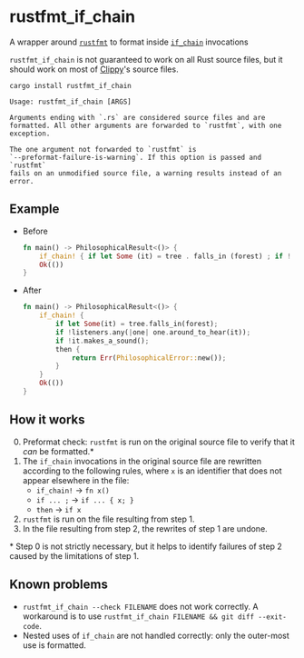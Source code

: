 # rustfmt_if_chain

A wrapper around [`rustfmt`] to format inside [`if_chain`] invocations

`rustfmt_if_chain` is not guaranteed to work on all Rust source files, but it should work on most of [Clippy]'s source files.

```
cargo install rustfmt_if_chain
```

```
Usage: rustfmt_if_chain [ARGS]

Arguments ending with `.rs` are considered source files and are
formatted. All other arguments are forwarded to `rustfmt`, with one
exception.

The one argument not forwarded to `rustfmt` is
`--preformat-failure-is-warning`. If this option is passed and `rustfmt`
fails on an unmodified source file, a warning results instead of an
error.
```

## Example

- Before

  ```rust
  fn main() -> PhilosophicalResult<()> {
      if_chain! { if let Some (it) = tree . falls_in (forest) ; if ! listeners . any (| one | one . around_to_hear (it)) ; if ! it . makes_a_sound () ; then { return Err (PhilosophicalError :: new ()) ; } }
      Ok(())
  }
  ```

- After

  ```rust
  fn main() -> PhilosophicalResult<()> {
      if_chain! {
          if let Some(it) = tree.falls_in(forest);
          if !listeners.any(|one| one.around_to_hear(it));
          if !it.makes_a_sound();
          then {
              return Err(PhilosophicalError::new());
          }
      }
      Ok(())
  }
  ```

## How it works

0. Preformat check: `rustfmt` is run on the original source file to verify that it _can_ be formatted.\*
1. The `if_chain` invocations in the original source file are rewritten according to the following rules, where `x` is an identifier that does not appear elsewhere in the file:
   - `if_chain!` -> `fn x()`
   - `if ... ;` -> `if ... { x; }`
   - `then` -> `if x`
2. `rustfmt` is run on the file resulting from step 1.
3. In the file resulting from step 2, the rewrites of step 1 are undone.

\* Step 0 is not strictly necessary, but it helps to identify failures of step 2 caused by the limitations of step 1.

## Known problems

- `rustfmt_if_chain --check FILENAME` does not work correctly. A workaround is to use `rustfmt_if_chain FILENAME && git diff --exit-code`.
- Nested uses of `if_chain` are not handled correctly: only the outer-most use is formatted.

[clippy]: https://github.com/rust-lang/rust-clippy
[`if_chain`]: https://github.com/lambda-fairy/if_chain
[`rustfmt`]: https://github.com/rust-lang/rustfmt
